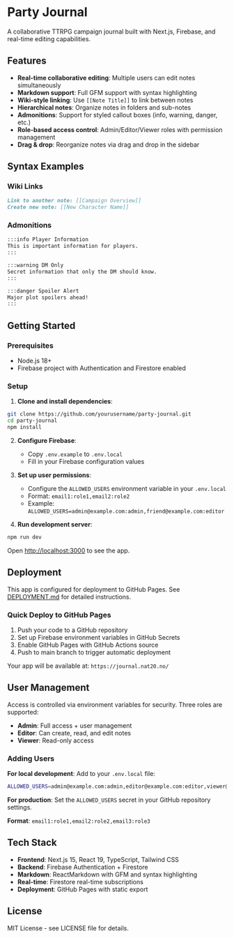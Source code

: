 # Party Journal

A collaborative TTRPG campaign journal built with Next.js, Firebase, and real-time editing capabilities.

## Features

- **Real-time collaborative editing**: Multiple users can edit notes simultaneously
- **Markdown support**: Full GFM support with syntax highlighting
- **Wiki-style linking**: Use `[[Note Title]]` to link between notes
- **Hierarchical notes**: Organize notes in folders and sub-notes
- **Admonitions**: Support for styled callout boxes (info, warning, danger, etc.)
- **Role-based access control**: Admin/Editor/Viewer roles with permission management
- **Drag & drop**: Reorganize notes via drag and drop in the sidebar

## Syntax Examples

### Wiki Links

```markdown
Link to another note: [[Campaign Overview]]
Create new note: [[New Character Name]]
```

### Admonitions

```markdown
:::info Player Information
This is important information for players.
:::

:::warning DM Only
Secret information that only the DM should know.
:::

:::danger Spoiler Alert
Major plot spoilers ahead!
:::
```

## Getting Started

### Prerequisites

- Node.js 18+
- Firebase project with Authentication and Firestore enabled

### Setup

1. **Clone and install dependencies**:

```bash
git clone https://github.com/yourusername/party-journal.git
cd party-journal
npm install
```

2. **Configure Firebase**:

   - Copy `.env.example` to `.env.local`
   - Fill in your Firebase configuration values

3. **Set up user permissions**:

   - Configure the `ALLOWED_USERS` environment variable in your `.env.local`
   - Format: `email1:role1,email2:role2`
   - Example: `ALLOWED_USERS=admin@example.com:admin,friend@example.com:editor`

4. **Run development server**:

```bash
npm run dev
```

Open [http://localhost:3000](http://localhost:3000) to see the app.

## Deployment

This app is configured for deployment to GitHub Pages. See [DEPLOYMENT.md](./DEPLOYMENT.md) for detailed instructions.

### Quick Deploy to GitHub Pages

1. Push your code to a GitHub repository
2. Set up Firebase environment variables in GitHub Secrets
3. Enable GitHub Pages with GitHub Actions source
4. Push to main branch to trigger automatic deployment

Your app will be available at: `https://journal.nat20.no/`

## User Management

Access is controlled via environment variables for security. Three roles are supported:

- **Admin**: Full access + user management
- **Editor**: Can create, read, and edit notes
- **Viewer**: Read-only access

### Adding Users

**For local development**: Add to your `.env.local` file:

```bash
ALLOWED_USERS=admin@example.com:admin,editor@example.com:editor,viewer@example.com:viewer
```

**For production**: Set the `ALLOWED_USERS` secret in your GitHub repository settings.

**Format**: `email1:role1,email2:role2,email3:role3`

## Tech Stack

- **Frontend**: Next.js 15, React 19, TypeScript, Tailwind CSS
- **Backend**: Firebase Authentication + Firestore
- **Markdown**: ReactMarkdown with GFM and syntax highlighting
- **Real-time**: Firestore real-time subscriptions
- **Deployment**: GitHub Pages with static export

## License

MIT License - see LICENSE file for details.
